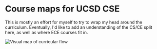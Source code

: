 # Course maps for UCSD CSE

This is mostly an effort for myself to try to wrap my head around the curriculum.
Eventually, I'd like to add an understanding of the CS/CE split here, as well
as where ECE courses fit in.

![Visual map of curricular flow](ucsd_cse_coursemap.png)

